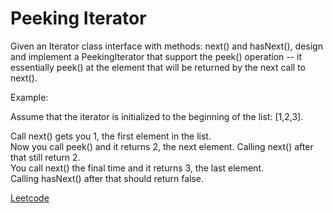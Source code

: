 # Peeking Iterator

Given an Iterator class interface with methods: next() and hasNext(), design and implement a PeekingIterator that support the peek() operation -- it essentially peek() at the element that will be returned by the next call to next().  

Example:  

Assume that the iterator is initialized to the beginning of the list: [1,2,3].  

Call next() gets you 1, the first element in the list.  
Now you call peek() and it returns 2, the next element. Calling next() after that still return 2.   
You call next() the final time and it returns 3, the last element.   
Calling hasNext() after that should return false.  

[Leetcode](https://leetcode.com/problems/peeking-iterator/)